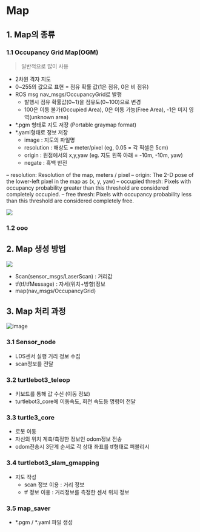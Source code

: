 # Map 

## 1. Map의 종류 

### 1.1 Occupancy Grid Map(OGM)

> 일반적으로 많이 사용 

- 2차원 격자 지도
- 0~255의 값으로 표현 = 점유 확률 값(1은 점유, 0은 비 점유)
- ROS msg nav_msgs/OccupancyGrid로 발행 
    - 발행시 점유 확률값(0~1)을 점유도(0~100)으로 변경 
    - 100은 이동 불가(Occupied Area), 0은 이동 가능(Free Area), -1은 미지 영역(unknown area)
- *.pgm 형태로 지도 저장 (Portable graymap format)
- *.yaml형태로 정보 저장
    - image : 지도의 파일명
    - resolution : 해상도 = meter/pixel (eg, 0.05 = 각 픽셀은 5cm)
    - origin : 원점에서의 x,y,yaw (eg. 지도 왼쪽 아래 = -10m, -10m, yaw)
    - negate : 흑백 반전
  
    
– resolution: Resolution of the map, meters / pixel
– origin: The 2-D pose of the lower-left pixel in the map as (x, y, yaw)
– occupied thresh: Pixels with occupancy probability greater than this threshold are considered completely occupied.
– free thresh: Pixels with occupancy probability less than this threshold are considered completely free.  

![](https://user-images.githubusercontent.com/17797922/47696612-ce89a400-dbc4-11e8-93f7-09e12fd6035a.png)



### 1.2 ooo

## 2. Map 생성 방법 


![](https://user-images.githubusercontent.com/17797922/47696603-c3367880-dbc4-11e8-9f49-6d2e3fe1af1b.png)

- Scan(sensor_msgs/LaserScan) : 거리값
- tf(tf/tfMessage) : 자세(위치+방향)정보 
- map(nav_msgs/OccupancyGrid)

## 3. Map 처리 과정 

![image](https://user-images.githubusercontent.com/17797922/47696736-55d71780-dbc5-11e8-9f86-a7d89a2712a3.png)

### 3.1 Sensor_node
- LDS센서 실행 거리 정보 수집 
- scan정보를 전달

### 3.2 turtlebot3_teleop
- 키보드를 통해 값 수신 (이동 정보)
- turtlebot3_core에 이동속도, 회전 속도등 명령어 전달

### 3.3 turtle3_core
- 로봇 이동 
- 자신의 위치 계측/측정한 정보인 odom정보 전송
- odom전송시 3단계 순서로 각 상대 좌표를 tf형태로 퍼블리시

### 3.4 turtlebot3_slam_gmapping
- 지도 작성 
    - scan 정보 이용 : 거리 정보 
    - tf 정보 이용 : 거리정보를 측정한 센서 위치 정보 


### 3.5 map_saver
- *.pgm / *.yaml 파일 생성 



